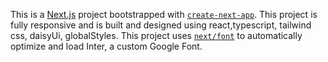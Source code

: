 This is a [Next.js](https://nextjs.org/) project bootstrapped with [`create-next-app`](https://github.com/vercel/next.js/tree/canary/packages/create-next-app).
This project is fully responsive and is built and designed using react,typescript, tailwind css, daisyUi, globalStyles.
This project uses [`next/font`](https://nextjs.org/docs/basic-features/font-optimization) to automatically optimize and load Inter, a custom Google Font.

